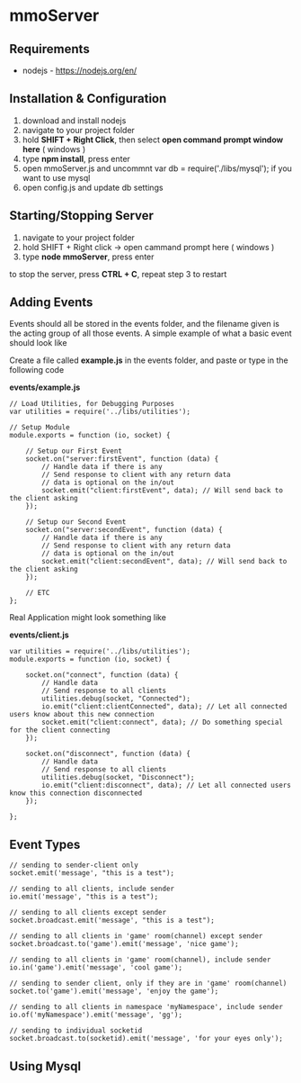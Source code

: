 # mmoServer

## Requirements
- nodejs - https://nodejs.org/en/

## Installation & Configuration
1. download and install nodejs
2. navigate to your project folder
3. hold **SHIFT + Right Click**, then select **open command prompt window here** ( windows )
4. type **npm install**, press enter
5. open mmoServer.js and uncommnt var db = require('./libs/mysql'); if you want to use mysql
6. open config.js and update db settings

## Starting/Stopping Server
1. navigate to your project folder
2. hold SHIFT + Right click -> open cammand prompt here ( windows )
3. type **node mmoServer**, press enter

to stop the server, press **CTRL + C**, repeat step 3 to restart

## Adding Events
Events should all be stored in the events folder, and the filename given is the acting group of all those events.
A simple example of what a basic event should look like

Create a file called **example.js** in the events folder, and paste or type in the following code

**events/example.js**

```
// Load Utilities, for Debugging Purposes
var utilities = require('../libs/utilities');

// Setup Module
module.exports = function (io, socket) {

    // Setup our First Event
    socket.on("server:firstEvent", function (data) {
        // Handle data if there is any
        // Send response to client with any return data
        // data is optional on the in/out
        socket.emit("client:firstEvent", data); // Will send back to the client asking
    });

    // Setup our Second Event
    socket.on("server:secondEvent", function (data) {
        // Handle data if there is any
        // Send response to client with any return data
        // data is optional on the in/out
        socket.emit("client:secondEvent", data); // Will send back to the client asking
    });

    // ETC
};
```

Real Application might look something like

**events/client.js**

```
var utilities = require('../libs/utilities');
module.exports = function (io, socket) {

    socket.on("connect", function (data) {
        // Handle data
        // Send response to all clients
        utilities.debug(socket, "Connected");
        io.emit("client:clientConnected", data); // Let all connected users know about this new connection
        socket.emit("client:connect", data); // Do something special for the client connecting
    });

    socket.on("disconnect", function (data) {
        // Handle data
        // Send response to all clients
        utilities.debug(socket, "Disconnect");
        io.emit("client:disconnect", data); // Let all connected users know this connection disconnected
    });

};
```

## Event Types
```
// sending to sender-client only
socket.emit('message', "this is a test");

// sending to all clients, include sender
io.emit('message', "this is a test");

// sending to all clients except sender
socket.broadcast.emit('message', "this is a test");

// sending to all clients in 'game' room(channel) except sender
socket.broadcast.to('game').emit('message', 'nice game');

// sending to all clients in 'game' room(channel), include sender
io.in('game').emit('message', 'cool game');

// sending to sender client, only if they are in 'game' room(channel)
socket.to('game').emit('message', 'enjoy the game');

// sending to all clients in namespace 'myNamespace', include sender
io.of('myNamespace').emit('message', 'gg');

// sending to individual socketid
socket.broadcast.to(socketid).emit('message', 'for your eyes only');
```
## Using Mysql